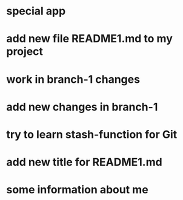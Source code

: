 # special app
# add new file README1.md to my project
# work in branch-1 changes
# add new changes in branch-1
# try to learn stash-function for Git
# add new title for README1.md
# some information about me